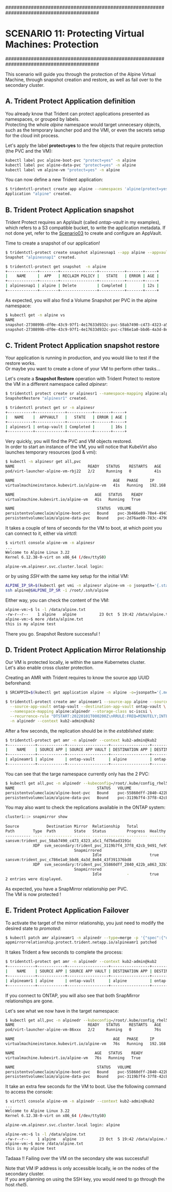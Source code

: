 #########################################################################################
# SCENARIO 11: Protecting Virtual Machines: Protection
#########################################################################################

This scenario will guide you through the protection of the Alpine Virtual Machine, through snapshot creation and restore, as well as fail over to the secondary cluster.

## A. Trident Protect Application definition

You already know that Trident can protect applications presented as namespaces, or grouped by labels.  
Protecting the whole *alpine* namespace would target unnecesary objects, such as the temporary launcher pod and the VMI, or even the secrets setup for the cloud init process.  

Let's apply the label **protect=yes** to the few objects that require protection (the PVC and the VM):  
```bash
kubectl label pvc alpine-boot-pvc "protect=yes" -n alpine
kubectl label pvc alpine-data-pvc "protect=yes" -n alpine
kubectl label vm alpine-vm "protect=yes" -n alpine
```

You can now define a new Trident application:  
```bash
$ tridentctl-protect create app alpine --namespaces 'alpine(protect=yes)' -n alpine
Application "alpine" created.
```

## B. Trident Protect Application snapshot

Trident Protect requires an AppVault (called _ontap-vault_ in my examples), which refers to a S3 compatible bucket, to write the application metadata. If not done yet, refer to the [Scenario03](../../Scenario03/) to create and configure an AppVault.   

Time to create a snapshot of our application!  
```bash
$ tridentctl-protect create snapshot alpinesnap1 --app alpine --appvault ontap-vault -n alpine
Snapshot "alpinesnap1" created.

$ tridentctl-protect get snapshot  -n alpine
+-------------+--------+----------------+-----------+-------+-----+
|    NAME     |  APP   | RECLAIM POLICY |   STATE   | ERROR | AGE |
+-------------+--------+----------------+-----------+-------+-----+
| alpinesnap1 | alpine | Delete         | Completed |       | 12s |
+-------------+--------+----------------+-----------+-------+-----+
```
As expected, you will also find a Volume Snapshot per PVC in the alpine namespace:  
```bash 
$ kubectl get -n alpine vs
NAME                                                                                     READYTOUSE   SOURCEPVC         SOURCESNAPSHOTCONTENT   RESTORESIZE   SNAPSHOTCLASS    SNAPSHOTCONTENT                                    CREATIONTIME   AGE
snapshot-2730899b-df0e-43c9-97f1-4e17633d932c-pvc-58ab7490-c473-4323-a5c1-fd7b6ad3191c   true         alpine-data-pvc                           1Gi           csi-snap-class   snapcontent-2d383f7c-5fd3-4862-8209-24772f490c94   36m            36m
snapshot-2730899b-df0e-43c9-97f1-4e17633d932c-pvc-c786e1a0-bbd6-4a3d-8e84-43f391376bd8   true         alpine-boot-pvc                           1Gi           csi-snap-class   snapcontent-8d2a064b-2096-4bd8-8056-cedf40a5c363   36m            36m
```

## C. Trident Protect Application snapshot restore

Your application is running in production, and you would like to test if the restore works.  
Or maybe you want to create a clone of your VM to perform other tasks...  

Let's create a **Snapshot Restore** operation with Trident Protect to restore the VM in a different namespace called _alpinesr_:  
```bash 
$ tridentctl protect create sr alpinesr1 --namespace-mapping alpine:alpinesr --snapshot alpine/alpinesnap1 -n alpinesr
SnapshotRestore "alpinesr1" created.

$ tridentctl protect get sr -n alpinesr
+-----------+-------------+-----------+-------+-----+
|   NAME    |  APPVAULT   |   STATE   | ERROR | AGE |
+-----------+-------------+-----------+-------+-----+
| alpinesr1 | ontap-vault | Completed |       | 16s |
+-----------+-------------+-----------+-------+-----+
```
Very quickly, you will find the PVC and VM objects restored.  
In order to start an instance of the VM, you will notice that KubeVirt also launches temporary resources (pod & vmi):  
```bash
$ kubectl -n alpinesr get all,pvc
NAME                                READY   STATUS    RESTARTS   AGE
pod/virt-launcher-alpine-vm-rbj22   2/2     Running   0          41s

NAME                                           AGE   PHASE     IP              NODENAME   READY
virtualmachineinstance.kubevirt.io/alpine-vm   41s   Running   192.168.26.31   rhel1      True

NAME                                   AGE   STATUS    READY
virtualmachine.kubevirt.io/alpine-vm   41s   Running   True

NAME                                    STATUS   VOLUME                                     CAPACITY   ACCESS MODES   STORAGECLASS          VOLUMEATTRIBUTESCLASS   AGE
persistentvolumeclaim/alpine-boot-pvc   Bound    pvc-3b466e89-78e4-4947-9aca-7f2c71fb596b   1Gi        RWX            storage-class-iscsi   <unset>                 42s
persistentvolumeclaim/alpine-data-pvc   Bound    pvc-2d76ae90-783c-4790-b542-5342a5cc710d   1Gi        RWX            storage-class-iscsi   <unset>                 42s
```
It takes a couple of tens of seconds for the VM to boot, at which point you can connect to it, either via _virtctl_:  
```bash
$ virtctl console alpine-vm -n alpinesr
...
Welcome to Alpine Linux 3.22
Kernel 6.12.38-0-virt on x86_64 (/dev/ttyS0)

alpine-vm.alpinesr.svc.cluster.local login:
```
or by using _SSH_ with the same key setup for the initial VM:  
```bash
ALPINE_IP_SR=$(kubectl get vmi -n alpinesr alpine-vm -o jsonpath='{.status.interfaces[0].ipAddress}') && echo $ALPINE_IP_SR
ssh alpine@$ALPINE_IP_SR -i /root/.ssh/alpine
```
Either way, you can check the content of the VM:  
```bash
alpine-vm:~$ ls -l /data/alpine.txt
-rw-r--r--    1 alpine   alpine          23 Oct  5 19:42 /data/alpine.txt
alpine-vm:~$ more /data/alpine.txt
this is my alpine test
```
There you go. Snapshot Restore successful !

## D. Trident Protect Application Mirror Relationship

Our VM is protected locally, ie within the same Kubernetes cluster.  
Let's also enable cross cluster protection.  

Creating an AMR with Trident requires to know the source app UUID beforehand:  
```bash
$ SRCAPPID=$(kubectl get application alpine -n alpine -o=jsonpath='{.metadata.uid}') && echo $SRCAPPID

$ tridentctl-protect create amr alpineamr1 --source-app alpine --source-app-id $SRCAPPID \
  --source-app-vault ontap-vault --destination-app-vault ontap-vault \
  --namespace-mapping alpine:alpinedr --storage-class sc-iscsi \
  --recurrence-rule "DTSTART:20220101T000200Z\nRRULE:FREQ=MINUTELY;INTERVAL=5" \
  -n alpinedr --context kub2-admin@kub2
```
After a few seconds, the replication should be in the _established_ state:  
```bash
$ tridentctl-protect get amr -n alpinedr --context kub2-admin@kub2
+------------+------------+------------------+-----------------+-----------------------+---------------+-------------+-------+-----+
|    NAME    | SOURCE APP | SOURCE APP VAULT | DESTINATION APP | DESTINATION APP VAULT | DESIRED STATE |    STATE    | ERROR | AGE |
+------------+------------+------------------+-----------------+-----------------------+---------------+-------------+-------+-----+
| alpineamr1 | alpine     | ontap-vault      | alpine          | ontap-vault           | Established   | Established |       | 46s |
+------------+------------+------------------+-----------------+-----------------------+---------------+-------------+-------+-----+
```
You can see that the targe namespace currently only has the 2 PVC:  
```bash
$ kubectl get all,pvc -n alpinedr --kubeconfig=/root/.kube/config_rhel5
NAME                                    STATUS   VOLUME                                     CAPACITY   ACCESS MODES   STORAGECLASS   VOLUMEATTRIBUTESCLASS   AGE
persistentvolumeclaim/alpine-boot-pvc   Bound    pvc-55860dff-2840-422b-a863-32b77659627d   1Gi        RWX            sc-iscsi       <unset>                 1m
persistentvolumeclaim/alpine-data-pvc   Bound    pvc-3119b7f4-37f8-42cb-9491-fe971f1101ef   1Gi        RWX            sc-iscsi       <unset>                 1m
```

You may also want to check the replications available in the ONTAP system:  
```bash
cluster1::> snapmirror show
                                                                       Progress
Source            Destination Mirror  Relationship   Total             Last
Path        Type  Path        State   Status         Progress  Healthy Updated
----------- ---- ------------ ------- -------------- --------- ------- --------
sansvm:trident_pvc_58ab7490_c473_4323_a5c1_fd7b6ad3191c
            XDP  svm_secondary:trident_pvc_3119b7f4_37f8_42cb_9491_fe971f1101ef
                              Snapmirrored
                                      Idle           -         true    -
sansvm:trident_pvc_c786e1a0_bbd6_4a3d_8e84_43f391376bd8
            XDP  svm_secondary:trident_pvc_55860dff_2840_422b_a863_32b77659627d
                              Snapmirrored
                                      Idle           -         true    -
2 entries were displayed.
```
As expected, you have a SnapMirror relationship per PVC.  
The VM is now protected !

## E. Trident Protect Application Failover

To activate the target of the mirror relationship, you just need to modify the desired state to _promoted_:  
```bash
$ kubectl patch amr alpineamr1 -n alpinedr --type=merge -p '{"spec":{"desiredState":"Promoted"}}' --kubeconfig=/root/.kube/config_rhel5
appmirrorrelationship.protect.trident.netapp.io/alpineamr1 patched
```
It takes Trident a few seconds to complete the process: 
```bash
$ tridentctl-protect get amr -n alpinedr --context kub2-admin@kub2
+------------+------------+------------------+-----------------+-----------------------+---------------+----------+-------+------+
|    NAME    | SOURCE APP | SOURCE APP VAULT | DESTINATION APP | DESTINATION APP VAULT | DESIRED STATE |  STATE   | ERROR | AGE  |
+------------+------------+------------------+-----------------+-----------------------+---------------+----------+-------+------+
| alpineamr1 | alpine     | ontap-vault      | alpine          | ontap-vault           | Promoted      | Promoted |       | 2m2s |
+------------+------------+------------------+-----------------+-----------------------+---------------+----------+-------+------+
```
If you connect to ONTAP, you will also see that both SnapMirror relationships are gone.  

Let's see what we now have in the target namespace:  
```bash
$ kubectl get all,pvc -n alpinedr --kubeconfig=/root/.kube/config_rhel5
NAME                                READY   STATUS    RESTARTS   AGE
pod/virt-launcher-alpine-vm-86xxx   2/2     Running   0          76s

NAME                                           AGE   PHASE     IP              NODENAME   READY
virtualmachineinstance.kubevirt.io/alpine-vm   76s   Running   192.168.16.88   rhel5      True

NAME                                   AGE   STATUS    READY
virtualmachine.kubevirt.io/alpine-vm   76s   Running   True

NAME                                    STATUS   VOLUME                                     CAPACITY   ACCESS MODES   STORAGECLASS   VOLUMEATTRIBUTESCLASS   AGE
persistentvolumeclaim/alpine-boot-pvc   Bound    pvc-55860dff-2840-422b-a863-32b77659627d   1Gi        RWX            sc-iscsi       <unset>                 4m
persistentvolumeclaim/alpine-data-pvc   Bound    pvc-3119b7f4-37f8-42cb-9491-fe971f1101ef   1Gi        RWX            sc-iscsi       <unset>                 4m
```
It take an extra few seconds for the VM to boot. 
Use the following command to access the console:  
```bash
$ virtctl console alpine-vm -n alpinedr --context kub2-admin@kub2
...
Welcome to Alpine Linux 3.22
Kernel 6.12.38-0-virt on x86_64 (/dev/ttyS0)

alpine-vm.alpinesr.svc.cluster.local login: alpine

alpine-vm:~$ ls -l /data/alpine.txt
-rw-r--r--    1 alpine   alpine          23 Oct  5 19:42 /data/alpine.txt
alpine-vm:~$ more /data/alpine.txt
this is my alpine test
```
Tadaaa !! Failing over the VM on the secondary site was successful!  

Note that VM IP address is only accessible locally, ie on the nodes of the secondary cluster.  
If you are planning on using the SSH key, you would need to go through the host _rhel5_.